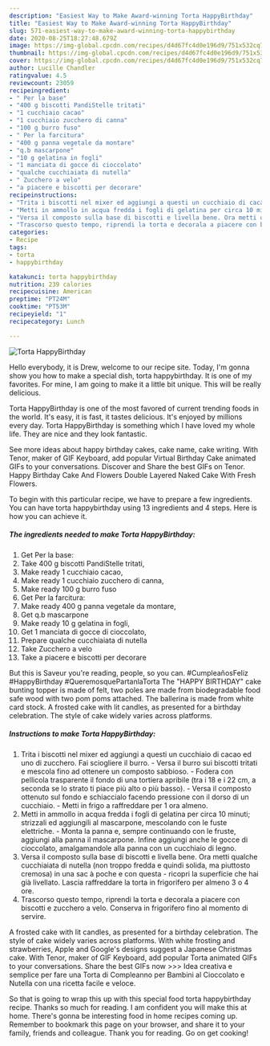 ```yaml
---
description: "Easiest Way to Make Award-winning Torta HappyBirthday"
title: "Easiest Way to Make Award-winning Torta HappyBirthday"
slug: 571-easiest-way-to-make-award-winning-torta-happybirthday
date: 2020-08-25T18:27:48.679Z
image: https://img-global.cpcdn.com/recipes/d4d67fc4d0e196d9/751x532cq70/torta-happybirthday-recipe-main-photo.jpg
thumbnail: https://img-global.cpcdn.com/recipes/d4d67fc4d0e196d9/751x532cq70/torta-happybirthday-recipe-main-photo.jpg
cover: https://img-global.cpcdn.com/recipes/d4d67fc4d0e196d9/751x532cq70/torta-happybirthday-recipe-main-photo.jpg
author: Lucille Chandler
ratingvalue: 4.5
reviewcount: 23059
recipeingredient:
- " Per la base"
- "400 g biscotti PandiStelle tritati"
- "1 cucchiaio cacao"
- "1 cucchiaio zucchero di canna"
- "100 g burro fuso"
- " Per la farcitura"
- "400 g panna vegetale da montare"
- "q.b mascarpone"
- "10 g gelatina in fogli"
- "1 manciata di gocce di cioccolato"
- "qualche cucchiaiata di nutella"
- " Zucchero a velo"
- "a piacere e biscotti per decorare"
recipeinstructions:
- "Trita i biscotti nel mixer ed aggiungi a questi un cucchiaio di cacao ed uno di zucchero. Fai sciogliere il burro. Versa il burro sui biscotti tritati e mescola fino ad ottenere un composto sabbioso. Fodera con pellicola trasparente il fondo di una tortiera apribile (tra i 18 e i 22 cm, a seconda se lo strato ti piace più alto o più basso). Versa il composto ottenuto sul fondo e schiaccialo facendo pressione con il dorso di un cucchiaio. Metti in frigo a raffreddare per 1 ora almeno."
- "Metti in ammollo in acqua fredda i fogli di gelatina per circa 10 minuti; strizzali ed aggiungili al mascarpone, mescolando con le fuste elettriche. Monta la panna e, sempre continuando con le fruste, aggiungi alla panna il mascarpone. Infine aggiungi anche le gocce di cioccolato, amalgamandole alla panna con un cucchiaio di legno."
- "Versa il composto sulla base di biscotti e livella bene. Ora metti qualche cucchiaiata di nutella (non troppo fredda e quindi solida, ma piuttosto cremosa) in una sac à poche e con questa ricopri la superficie che hai già livellato. Lascia raffreddare la torta in frigorifero per almeno 3 o 4 ore."
- "Trascorso questo tempo, riprendi la torta e decorala a piacere con biscotti e zucchero a velo. Conserva in frigorifero fino al momento di servire."
categories:
- Recipe
tags:
- torta
- happybirthday

katakunci: torta happybirthday 
nutrition: 239 calories
recipecuisine: American
preptime: "PT24M"
cooktime: "PT53M"
recipeyield: "1"
recipecategory: Lunch

---
```



![Torta HappyBirthday](https://img-global.cpcdn.com/recipes/d4d67fc4d0e196d9/751x532cq70/torta-happybirthday-recipe-main-photo.jpg)

Hello everybody, it is Drew, welcome to our recipe site. Today, I'm gonna show you how to make a special dish, torta happybirthday. It is one of my favorites. For mine, I am going to make it a little bit unique. This will be really delicious.

Torta HappyBirthday is one of the most favored of current trending foods in the world. It's easy, it is fast, it tastes delicious. It's enjoyed by millions every day. Torta HappyBirthday is something which I have loved my whole life. They are nice and they look fantastic.

See more ideas about happy birthday cakes, cake name, cake writing. With Tenor, maker of GIF Keyboard, add popular Virtual Birthday Cake animated GIFs to your conversations. Discover and Share the best GIFs on Tenor. Happy Birthday Cake And Flowers Double Layered Naked Cake With Fresh Flowers.


To begin with this particular recipe, we have to prepare a few ingredients. You can have torta happybirthday using 13 ingredients and 4 steps. Here is how you can achieve it.

<!--inarticleads1-->

##### The ingredients needed to make Torta HappyBirthday:

1. Get  Per la base:
1. Take 400 g biscotti PandiStelle tritati,
1. Make ready 1 cucchiaio cacao,
1. Make ready 1 cucchiaio zucchero di canna,
1. Make ready 100 g burro fuso
1. Get  Per la farcitura:
1. Make ready 400 g panna vegetale da montare,
1. Get q.b mascarpone
1. Make ready 10 g gelatina in fogli,
1. Get 1 manciata di gocce di cioccolato,
1. Prepare qualche cucchiaiata di nutella
1. Take  Zucchero a velo
1. Take a piacere e biscotti per decorare


But this is Saveur you&#39;re reading, people, so you can. #CumpleañosFeliz #HappyBirthday #QueremosquePartanlaTorta The &#34;HAPPY BIRTHDAY&#34; cake bunting topper is made of felt, two poles are made from biodegradable food safe wood with two pom poms attached. The ballerina is made from white card stock. A frosted cake with lit candles, as presented for a birthday celebration. The style of cake widely varies across platforms. 

<!--inarticleads2-->

##### Instructions to make Torta HappyBirthday:

1. Trita i biscotti nel mixer ed aggiungi a questi un cucchiaio di cacao ed uno di zucchero. Fai sciogliere il burro. - Versa il burro sui biscotti tritati e mescola fino ad ottenere un composto sabbioso. - Fodera con pellicola trasparente il fondo di una tortiera apribile (tra i 18 e i 22 cm, a seconda se lo strato ti piace più alto o più basso). - Versa il composto ottenuto sul fondo e schiaccialo facendo pressione con il dorso di un cucchiaio. - Metti in frigo a raffreddare per 1 ora almeno.
1. Metti in ammollo in acqua fredda i fogli di gelatina per circa 10 minuti; strizzali ed aggiungili al mascarpone, mescolando con le fuste elettriche. - Monta la panna e, sempre continuando con le fruste, aggiungi alla panna il mascarpone. Infine aggiungi anche le gocce di cioccolato, amalgamandole alla panna con un cucchiaio di legno.
1. Versa il composto sulla base di biscotti e livella bene. Ora metti qualche cucchiaiata di nutella (non troppo fredda e quindi solida, ma piuttosto cremosa) in una sac à poche e con questa - ricopri la superficie che hai già livellato. Lascia raffreddare la torta in frigorifero per almeno 3 o 4 ore.
1. Trascorso questo tempo, riprendi la torta e decorala a piacere con biscotti e zucchero a velo. Conserva in frigorifero fino al momento di servire.


A frosted cake with lit candles, as presented for a birthday celebration. The style of cake widely varies across platforms. With white frosting and strawberries, Apple and Google&#39;s designs suggest a Japanese Christmas cake. With Tenor, maker of GIF Keyboard, add popular Torta animated GIFs to your conversations. Share the best GIFs now &gt;&gt;&gt; Idea creativa e semplice per fare una Torta di Compleanno per Bambini al Cioccolato e Nutella con una ricetta facile e veloce. 

So that is going to wrap this up with this special food torta happybirthday recipe. Thanks so much for reading. I am confident you will make this at home. There's gonna be interesting food in home recipes coming up. Remember to bookmark this page on your browser, and share it to your family, friends and colleague. Thank you for reading. Go on get cooking!
